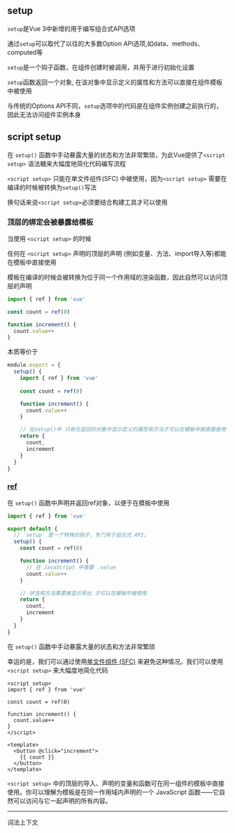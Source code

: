 ## setup

`setup`是Vue 3中新增的用于编写组合式API选项

通过`setup`可以取代了以往的大多数Option API选项,如data、methods、computed等

`setup`是一个钩子函数，在组件创建时被调用，并用于进行初始化设置

`setup`函数返回一个对象, 在该对象中显示定义的属性和方法可以直接在组件模板中被使用

与传统的Options API不同，`setup`选项中的代码是在组件实例创建之前执行的，因此无法访问组件实例本身



## script setup

在 `setup()` 函数中手动暴露大量的状态和方法非常繁琐，为此Vue提供了`<script setup>` 语法糖来大幅度地简化代码编写流程

`<script setup>` 只能在单文件组件(SFC) 中被使用，因为`<script setup>` 需要在编译的时候被转换为`setup()`写法

换句话来说`<script setup>`必须要结合构建工具才可以使用



### 顶层的绑定会被暴露给模板

当使用 `<script setup>` 的时候

任何在 `<script setup>` 声明的顶层的声明 (例如变量、方法、import导入等)都能在模板中直接使用

模板在编译的时候会被转换为位于同一个作用域的渲染函数，因此自然可以访问顶层的声明

```js
import { ref } from 'vue'

const count = ref(0)

function increment() {
  count.value++
}
```

本质等价于

```js
module.export = {
  setup() {
    import { ref } from 'vue'
    
    const count = ref(0)

    function increment() {
      count.value++
    }

    // 在setup()中 只有在返回的对象中显示定义的属性和方法才可以在模板中被直接使用
    return {
      count,
      increment
    }
  }
}
```





### [ref](https://cn.vuejs.org/guide/essentials/reactivity-fundamentals.html#script-setup)

在 `setup()` 函数中声明并返回ref对象，以便于在模板中使用

```js
import { ref } from 'vue'

export default {
  // `setup` 是一个特殊的钩子，专门用于组合式 API。
  setup() {
    const count = ref(0)

    function increment() {
      // 在 JavaScript 中需要 .value
      count.value++
    }

    // 状态和方法需要被显示导出 才可以在模板中被使用
    return {
      count,
      increment
    }
  }
}
```

在 `setup()` 函数中手动暴露大量的状态和方法非常繁琐

幸运的是，我们可以通过使用[单文件组件 (SFC)](https://cn.vuejs.org/guide/scaling-up/sfc.html) 来避免这种情况。我们可以使用 `<script setup>` 来大幅度地简化代码

```vue
<script setup>
import { ref } from 'vue'

const count = ref(0)

function increment() {
  count.value++
}
</script>

<template>
  <button @click="increment">
    {{ count }}
  </button>
</template>
```

`<script setup>` 中的顶层的导入、声明的变量和函数可在同一组件的模板中直接使用。你可以理解为模板是在同一作用域内声明的一个 JavaScript 函数——它自然可以访问与它一起声明的所有内容。


----

词法上下文
